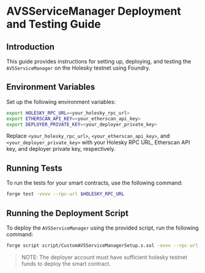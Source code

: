 # AVSServiceManager Deployment and Testing Guide

## Introduction

This guide provides instructions for setting up, deploying, and testing the `AVSServiceManager` on the Holesky testnet using Foundry.

## Environment Variables

Set up the following environment variables:

```sh
export HOLESKY_RPC_URL=<your_holesky_rpc_url>
export ETHERSCAN_API_KEY=<your_etherscan_api_key>
export DEPLOYER_PRIVATE_KEY=<your_deployer_private_key>
```

Replace `<your_holesky_rpc_url>`, `<your_etherscan_api_key>`, and `<your_deployer_private_key>` with your Holesky RPC URL, Etherscan API key, and deployer private key, respectively.

## Running Tests

To run the tests for your smart contracts, use the following command:

```sh
forge test -vvvv --rpc-url $HOLESKY_RPC_URL
```

## Running the Deployment Script

To deploy the `AVSServiceManager` using the provided script, run the following command:

```sh
forge script script/CustomAVSServiceManagerSetup.s.sol -vvvv --rpc-url $HOLESKY_RPC_URL --via-ir --legacy
```

> NOTE: The deployer account must have sufficient holesky testnet funds to deploy the smart contract.
